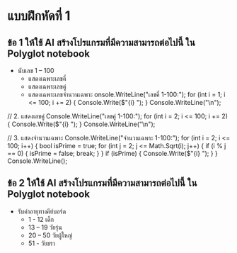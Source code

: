 # แบบฝึกหัดที่ 1
## ข้อ 1 ให้ใช้ AI สร้างโปรแกรมที่มีความสามารถต่อไปนี้ ใน Polyglot notebook
- นับเลข 1 – 100
  -  แสดงเฉพาะเลขคี่
  -  แสดงเฉพาะเลขคู่
  -  แสดงเฉพาะเลขจำนวนเฉพาะ
onsole.WriteLine("เลขคี่ 1-100:");
for (int i = 1; i <= 100; i += 2)
{
    Console.Write($"{i} ");
}
Console.WriteLine("\n");

// 2. แสดงเลขคู่
Console.WriteLine("เลขคู่ 1-100:");
for (int i = 2; i <= 100; i += 2)
{
    Console.Write($"{i} ");
}
Console.WriteLine("\n");

// 3. แสดงจำนวนเฉพาะ
Console.WriteLine("จำนวนเฉพาะ 1-100:");
for (int i = 2; i <= 100; i++)
{
    bool isPrime = true;
    for (int j = 2; j <= Math.Sqrt(i); j++)
    {
        if (i % j == 0)
        {
            isPrime = false;
            break;
        }
    }
    if (isPrime)
    {
        Console.Write($"{i} ");
    }
}
Console.WriteLine();
## ข้อ 2 ให้ใช้ AI สร้างโปรแกรมที่มีความสามารถต่อไปนี้ ใน Polyglot notebook
- รับค่าอายุทางคีย์บอร์ด
  - 1 - 12 เด็ก
  - 13 – 19 วัยรุ่น
  - 20 – 50 วัยผู้ใหญ่
  - 51 -  วัยชรา 
